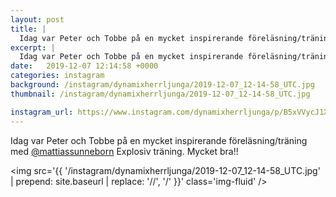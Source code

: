 ```yaml
---
layout: post
title: |
  Idag var Peter och Tobbe på en mycket inspirerande föreläsning/träning med @mattiassunneborn Explosiv träning
excerpt: |
  Idag var Peter och Tobbe på en mycket inspirerande föreläsning/träning med @mattiassunneborn Explosiv träning. Mycket bra!!
date:   2019-12-07 12:14:58 +0000
categories: instagram
background: /instagram/dynamixherrljunga/2019-12-07_12-14-58_UTC.jpg
thumbnail: /instagram/dynamixherrljunga/2019-12-07_12-14-58_UTC.jpg

instagram_url: https://www.instagram.com/dynamixherrljunga/p/B5xVVycJ1X0
---
```

Idag var Peter och Tobbe på en mycket inspirerande föreläsning/träning med [@mattiassunneborn](https://www.instagram.com/mattiassunneborn/) Explosiv träning. Mycket bra!!



<img src='{{ '/instagram/dynamixherrljunga/2019-12-07_12-14-58_UTC.jpg' | prepend: site.baseurl | replace: '//', '/' }}' class='img-fluid' />
